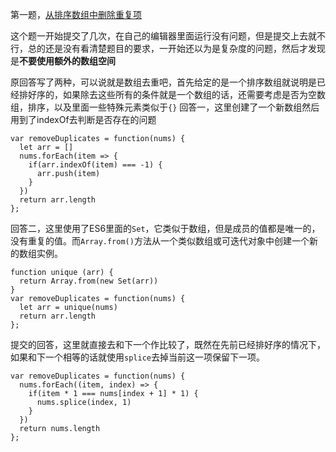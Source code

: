 第一题，[从排序数组中删除重复项](https://leetcode-cn.com/explore/interview/card/top-interview-questions-easy/1/array/21/)

这个题一开始提交了几次，在自己的编辑器里面运行没有问题，但是提交上去就不行，总的还是没有看清楚题目的要求，一开始还以为是复杂度的问题，然后才发现是**不要使用额外的数组空间**

原回答写了两种，可以说就是数组去重吧，首先给定的是一个排序数组就说明是已经排好序的，如果除去这些所有的条件就是一个数组的话，还需要考虑是否为空数组，排序，以及里面一些特殊元素类似于`{}`
回答一，这里创建了一个新数组然后用到了indexOf去判断是否存在的问题
```
var removeDuplicates = function(nums) {
  let arr = []
  nums.forEach(item => {
    if(arr.indexOf(item) === -1) {
      arr.push(item)
    }
  })
  return arr.length
};
```
回答二，这里使用了ES6里面的`Set`，它类似于数组，但是成员的值都是唯一的，没有重复的值。而`Array.from()`方法从一个类似数组或可迭代对象中创建一个新的数组实例。
```
function unique (arr) {
  return Array.from(new Set(arr))
}
var removeDuplicates = function(nums) {
  let arr = unique(nums)
  return arr.length
};
```

提交的回答，这里就直接去和下一个作比较了，既然在先前已经排好序的情况下，如果和下一个相等的话就使用`splice`去掉当前这一项保留下一项。
```
var removeDuplicates = function(nums) {
  nums.forEach((item, index) => {
    if(item * 1 === nums[index + 1] * 1) {
      nums.splice(index, 1)
    }
  })
  return nums.length
};
```
